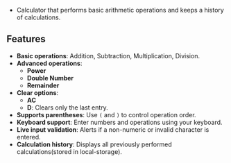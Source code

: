 
- Calculator that performs basic arithmetic operations and keeps a history of calculations.

## Features
- **Basic operations**: Addition, Subtraction, Multiplication, Division.
- **Advanced operations**:
  - **Power**
  - **Double Number**
  - **Remainder**
- **Clear options**:
  - **AC**
  - **D**: Clears only the last entry.
- **Supports parentheses**: Use `(` and `)` to control operation order.
- **Keyboard support**: Enter numbers and operations using your keyboard.
- **Live input validation**: Alerts if a non-numeric or invalid character is entered.
- **Calculation history**: Displays all previously performed calculations(stored in local-storage).

